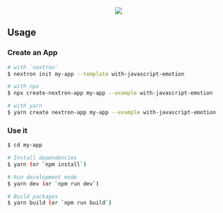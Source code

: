 <p align="center"><img src="https://i.imgur.com/DNOsAH0.png"></p>

## Usage

### Create an App

```bash
# with `nextron`
$ nextron init my-app --template with-javascript-emotion

# with npx
$ npx create-nextron-app my-app --example with-javascript-emotion

# with yarn
$ yarn create nextron-app my-app --example with-javascript-emotion
```

### Use it

```bash
$ cd my-app

# Install dependencies
$ yarn (or `npm install`)

# Run development mode
$ yarn dev (or `npm run dev`)

# Build packages
$ yarn build (or `npm run build`)
```
